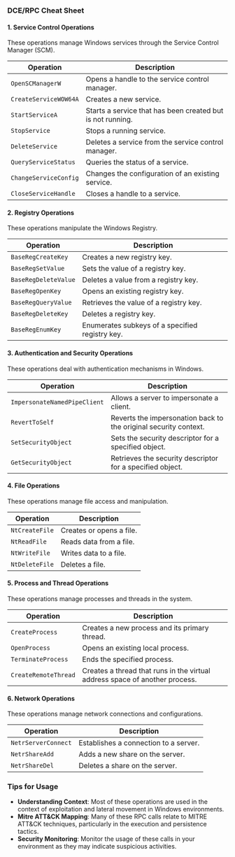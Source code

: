 
### DCE/RPC Cheat Sheet

#### 1. **Service Control Operations**
These operations manage Windows services through the Service Control Manager (SCM).

| **Operation**                      | **Description**                                                          |
|------------------------------------|--------------------------------------------------------------------------|
| `OpenSCManagerW`                  | Opens a handle to the service control manager.                         |
| `CreateServiceWOW64A`             | Creates a new service.                                                  |
| `StartServiceA`                   | Starts a service that has been created but is not running.             |
| `StopService`                      | Stops a running service.                                                |
| `DeleteService`                    | Deletes a service from the service control manager.                    |
| `QueryServiceStatus`               | Queries the status of a service.                                       |
| `ChangeServiceConfig`             | Changes the configuration of an existing service.                      |
| `CloseServiceHandle`               | Closes a handle to a service.                                          |

#### 2. **Registry Operations**
These operations manipulate the Windows Registry.

| **Operation**                      | **Description**                                                          |
|------------------------------------|--------------------------------------------------------------------------|
| `BaseRegCreateKey`                | Creates a new registry key.                                            |
| `BaseRegSetValue`                 | Sets the value of a registry key.                                      |
| `BaseRegDeleteValue`              | Deletes a value from a registry key.                                   |
| `BaseRegOpenKey`                  | Opens an existing registry key.                                        |
| `BaseRegQueryValue`               | Retrieves the value of a registry key.                                 |
| `BaseRegDeleteKey`                | Deletes a registry key.                                                |
| `BaseRegEnumKey`                  | Enumerates subkeys of a specified registry key.                        |

#### 3. **Authentication and Security Operations**
These operations deal with authentication mechanisms in Windows.

| **Operation**                      | **Description**                                                          |
|------------------------------------|--------------------------------------------------------------------------|
| `ImpersonateNamedPipeClient`       | Allows a server to impersonate a client.                               |
| `RevertToSelf`                    | Reverts the impersonation back to the original security context.       |
| `SetSecurityObject`               | Sets the security descriptor for a specified object.                   |
| `GetSecurityObject`               | Retrieves the security descriptor for a specified object.              |

#### 4. **File Operations**
These operations manage file access and manipulation.

| **Operation**                      | **Description**                                                          |
|------------------------------------|--------------------------------------------------------------------------|
| `NtCreateFile`                    | Creates or opens a file.                                               |
| `NtReadFile`                      | Reads data from a file.                                               |
| `NtWriteFile`                     | Writes data to a file.                                                |
| `NtDeleteFile`                    | Deletes a file.                                                       |

#### 5. **Process and Thread Operations**
These operations manage processes and threads in the system.

| **Operation**                      | **Description**                                                          |
|------------------------------------|--------------------------------------------------------------------------|
| `CreateProcess`                   | Creates a new process and its primary thread.                          |
| `OpenProcess`                     | Opens an existing local process.                                       |
| `TerminateProcess`                | Ends the specified process.                                            |
| `CreateRemoteThread`              | Creates a thread that runs in the virtual address space of another process. |

#### 6. **Network Operations**
These operations manage network connections and configurations.

| **Operation**                      | **Description**                                                          |
|------------------------------------|--------------------------------------------------------------------------|
| `NetrServerConnect`               | Establishes a connection to a server.                                  |
| `NetrShareAdd`                    | Adds a new share on the server.                                       |
| `NetrShareDel`                    | Deletes a share on the server.                                        |

### Tips for Usage
- **Understanding Context**: Most of these operations are used in the context of exploitation and lateral movement in Windows environments.
- **Mitre ATT&CK Mapping**: Many of these RPC calls relate to MITRE ATT&CK techniques, particularly in the execution and persistence tactics.
- **Security Monitoring**: Monitor the usage of these calls in your environment as they may indicate suspicious activities.

